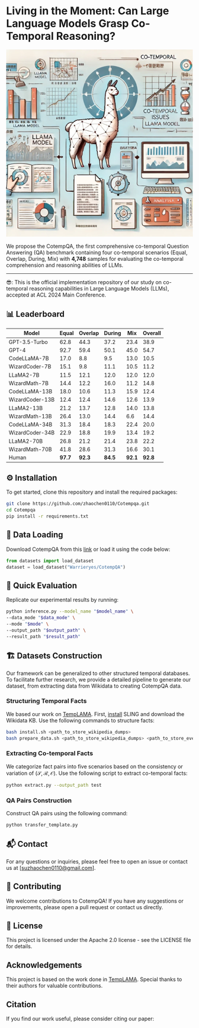 # Living in the Moment: Can Large Language Models Grasp Co-Temporal Reasoning?

<p align="center">
  <img src="picture.png" width=600 alt="image1">
</p>


We propose the CotempQA, the first comprehensive co-temporal Question Answering (QA) benchmark containing four co-temporal scenarios (Equal, Overlap, During, Mix) with **4,748** samples for evaluating the co-temporal comprehension and reasoning abilities of LLMs.


<hr>
😎: This is the official implementation repository of our study on co-temporal reasoning capabilities in Large Language Models (LLMs), accepted at ACL 2024 Main Conference.

## 📊 Leaderboard

| Model           | Equal    | Overlap  | During   | Mix      | Overall  |
| --------------- | -------- | -------- | -------- | -------- | -------- |
| GPT-3.5-Turbo   | 62.8     | 44.3     | 37.2     | 23.4     | 38.9     |
| GPT-4           | 92.7     | 59.4     | 50.1     | 45.0     | 54.7     |
| CodeLLaMA-7B    | 17.0     | 8.8      | 9.5      | 13.0     | 10.5     |
| WizardCoder-7B  | 15.1     | 9.8      | 11.1     | 10.5     | 11.2     |
| LLaMA2-7B       | 11.5     | 12.1     | 12.0     | 12.0     | 12.0     |
| WizardMath-7B   | 14.4     | 12.2     | 16.0     | 11.2     | 14.8     |
| CodeLLaMA-13B   | 18.0     | 10.6     | 11.3     | 15.9     | 12.4     |
| WizardCoder-13B | 12.4     | 12.4     | 14.6     | 12.6     | 13.9     |
| LLaMA2-13B      | 21.2     | 13.7     | 12.8     | 14.0     | 13.8     |
| WizardMath-13B  | 26.4     | 13.0     | 14.4     | 6.6      | 14.4     |
| CodeLLaMA-34B   | 31.3     | 18.4     | 18.3     | 22.4     | 20.0     |
| WizardCoder-34B | 22.9     | 18.8     | 19.9     | 13.4     | 19.2     |
| LLaMA2-70B      | 26.8     | 21.2     | 21.4     | 23.8     | 22.2     |
| WizardMath-70B  | 41.8     | 28.6     | 31.3     | 16.6     | 30.1     |
| Human           | **97.7** | **92.3** | **84.5** | **92.1** | **92.8** |

## ⚙️ **Installation**

To get started, clone this repository and install the required packages:

```bash
git clone https://github.com/zhaochen0110/Cotempqa.git
cd Cotempqa
pip install -r requirements.txt
```

## **🚧 Data Loading**

Download CotempQA from this [link](https://huggingface.co/datasets/Warrieryes/CotempQA/) or load it using the code below:

```python
from datasets import load_dataset
dataset = load_dataset("Warrieryes/CotempQA")
```

## 💎 Quick Evaluation

Replicate our experimental results by running:

```bash
python inference.py --model_name "$model_name" \
--data_mode "$data_mode" \
--mode "$mode" \
--output_path "$output_path" \
--result_path "$result_path" 
```

## 🏗️ Datasets Construction

Our framework can be generalized to other structured temporal databases. To facilitate further research, we provide a detailed pipeline to generate our dataset, from extracting data from Wikidata to creating CotempQA data.

### Structuring Temporal Facts

We based our work on [TempLAMA](https://github.com/google-research/language/tree/master/language/templama). First, [install](https://github.com/ringgaard/sling/blob/master/doc/guide/install.md) SLING and download the Wikidata KB. Use the following commands to structure facts:

```bash
bash install.sh <path_to_store_wikipedia_dumps>
bash prepare_data.sh <path_to_store_wikipedia_dumps> <path_to_store_events>
```

### Extracting Co-temporal Facts

We categorize fact pairs into five scenarios based on the consistency or variation of $(\mathcal{S}, \mathcal{R}, \mathcal{O})$. Use the following script to extract co-temporal facts:

```bash
python extract.py --output_path test
```

### QA Pairs Construction

Construct QA pairs using the following command:

```python
python transfer_template.py
```

## 📬 Contact

For any questions or inquiries, please feel free to open an issue or contact us at [suzhaochen0110@gmail.com].

## 🤝 Contributing

We welcome contributions to CotempQA! If you have any suggestions or improvements, please open a pull request or contact us directly.

## 📜 License

This project is licensed under the Apache 2.0 license - see the LICENSE file for details.

## Acknowledgements

This project is based on the work done in [TempLAMA](https://github.com/google-research/language/tree/master/language/templama). Special thanks to their authors for valuable contributions.

## Citation

If you find our work useful, please consider citing our paper:

